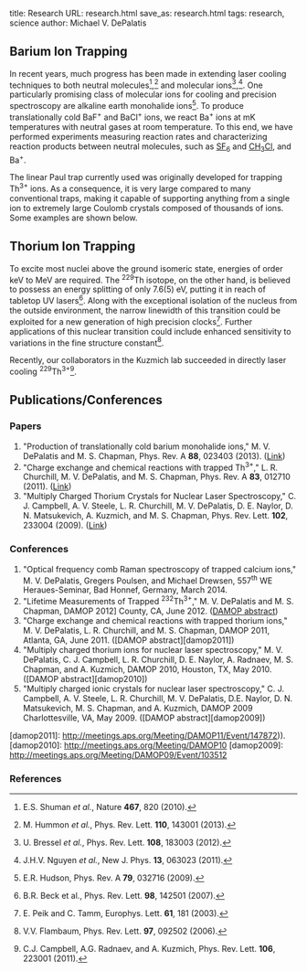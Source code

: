 title: Research
URL: research.html
save_as: research.html
tags: research, science
author: Michael V. DePalatis

Barium Ion Trapping
-------------------

In recent years, much progress has been made in extending laser
cooling techniques to both neutral molecules[^1],[^2] and molecular
ions[^3],[^4]. One particularly promising class of molecular ions for
cooling and precision spectroscopy are alkaline earth monohalide
ions[^5]. To produce translationally cold BaF<sup>+</sup> and
BaCl<sup>+</sup> ions, we react Ba<sup>+</sup> ions at mK temperatures
with neutral gases at room temperature. To this end, we have performed
experiments measuring reaction rates and characterizing reaction
products between neutral molecules, such as [SF<sub>6</sub>][SF6] and
[CH<sub>3</sub>Cl][CH3Cl], and Ba<sup>+</sup>.

[SF6]: http://en.wikipedia.org/wiki/Sulfur_hexafluoride
[CH3Cl]: http://en.wikipedia.org/wiki/Chloromethane

The linear Paul trap currently used was originally developed for
trapping Th<sup>3+</sup> ions. As a consequence, it is very large
compared to many conventional traps, making it capable of supporting
anything from a single ion to extremely large Coulomb crystals
composed of thousands of ions. Some examples are shown below.

Thorium Ion Trapping
--------------------

To excite most nuclei above the ground isomeric state, energies of
order keV to MeV are required. The <sup>229</sup>Th isotope, on the
other hand, is believed to possess an energy splitting of only 7.6(5)
eV, putting it in reach of tabletop UV lasers[^6]. Along with the
exceptional isolation of the nucleus from the outside environment, the
narrow linewidth of this transition could be exploited for a new
generation of high precision clocks[^7]. Further applications of this
nuclear transition could include enhanced sensitivity to variations in
the fine structure constant[^8].

Recently, our collaborators in the Kuzmich lab succeeded in directly
laser cooling <sup>229</sup>Th<sup>3+</sup>[^9].

Publications/Conferences
------------------------

### Papers ###

1. "Production of translationally cold barium monohalide ions,"
   M. V. DePalatis and M. S. Chapman, Phys. Rev. A **88**, 023403
   (2013). ([Link][BaRxn])
1. "Charge exchange and chemical reactions with trapped
   Th<sup>3+</sup>," L. R. Churchill, M. V. DePalatis, and
   M. S. Chapman, Phys. Rev. A **83**, 012710 (2011). ([Link][ThRxn])
1. "Multiply Charged Thorium Crystals for Nuclear Laser Spectroscopy,"
   C. J. Campbell, A. V. Steele, L. R. Churchill, M. V. DePalatis,
   D. E. Naylor, D. N. Matsukevich, A. Kuzmich, and M. S. Chapman,
   Phys. Rev. Lett. **102**, 233004 (2009). ([Link][Th232])
  
[BaRxn]: http://journals.aps.org/pra/abstract/10.1103/PhysRevA.88.023403
[ThRxn]: http://journals.aps.org/pra/abstract/10.1103/PhysRevA.83.012710
[Th232]: http://journals.aps.org/prl/abstract/10.1103/PhysRevLett.102.233004

### Conferences ###

1. "Optical frequency comb Raman spectroscopy of trapped calcium
   ions," M. V. DePalatis, Gregers Poulsen, and Michael Drewsen,
   557<sup>th</sup> WE Heraues-Seminar, Bad Honnef, Germany, March 2014.
1. "Lifetime Measurements of Trapped <sup>232</sup>Th<sup>3+</sup>,"
   M. V. DePalatis and M. S. Chapman, DAMOP 2012] County, CA, June 2012.
   ([DAMOP abstract][damop2012])
1. "Charge exchange and chemical reactions with trapped thorium ions,"
   M. V. DePalatis, L. R. Churchill, and M. S. Chapman, DAMOP 2011,
   Atlanta, GA, June 2011. ([DAMOP abstract][damop2011])
1. "Multiply charged thorium ions for nuclear laser spectroscopy,"
   M. V. DePalatis, C. J. Campbell, L. R. Churchill, D. E. Naylor,
   A. Radnaev, M. S. Chapman, and A. Kuzmich, DAMOP 2010, Houston, TX,
   May 2010. ([DAMOP abstract][damop2010])
1. "Multiply charged ionic crystals for nuclear laser spectroscopy,"
   C. J. Campbell, A. V. Steele, L. R. Churchill, M. V. DePalatis,
   D.E. Naylor, D. N. Matsukevich, M. S. Chapman, and A. Kuzmich,
   DAMOP 2009 Charlottesville, VA, May 2009.
   ([DAMOP abstract][damop2009])
  
[damop2012]: http://meetings.aps.org/Meeting/DAMOP12/Event/171304
[damop2011]: http://meetings.aps.org/Meeting/DAMOP11/Event/147872)).
[damop2010]: http://meetings.aps.org/Meeting/DAMOP10
[damop2009]: http://meetings.aps.org/Meeting/DAMOP09/Event/103512

### References ###

[^1]: E.S. Shuman *et al.*, Nature **467**, 820 (2010).
[^2]: M. Hummon *et al.*, Phys. Rev. Lett. **110**, 143001 (2013).
[^3]: U. Bressel *et al.*, Phys. Rev. Lett. **108**, 183003 (2012).
[^4]: J.H.V. Nguyen *et al.*, New J. Phys. **13**, 063023 (2011).
[^5]: E.R. Hudson, Phys. Rev. A **79**, 032716 (2009).
[^6]: B.R. Beck et al., Phys. Rev. Lett. **98**, 142501 (2007).
[^7]: E. Peik and C. Tamm, Europhys. Lett. **61**, 181 (2003).
[^8]: V.V. Flambaum, Phys. Rev. Lett. **97**, 092502 (2006).
[^9]: C.J. Campbell, A.G. Radnaev, and A. Kuzmich, Phys. Rev. Lett. **106**, 223001 (2011).

